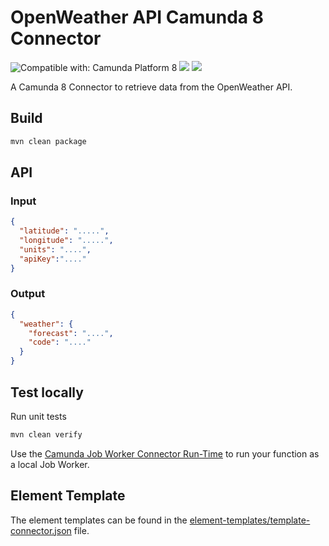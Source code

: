 # OpenWeather API Camunda 8 Connector

![Compatible with: Camunda Platform 8](https://img.shields.io/badge/Compatible%20with-Camunda%20Platform%208-0072Ce)
[![](https://img.shields.io/badge/Community%20Extension-An%20open%20source%20community%20maintained%20project-FF4700)](https://github.com/camunda-community-hub/community)
[![](https://img.shields.io/badge/Lifecycle-Proof%20of%20Concept-blueviolet)](https://github.com/Camunda-Community-Hub/community/blob/main/extension-lifecycle.md#proof-of-concept-)

A Camunda 8 Connector to retrieve data from the OpenWeather API.

## Build

```bash
mvn clean package
```

## API

### Input

```json
{
  "latitude": ".....",
  "longitude": ".....",
  "units": "....",
  "apiKey":"...."
}
```

### Output

```json
{
  "weather": {
    "forecast": "....",
    "code": "...."
  }
}
```

## Test locally

Run unit tests

```bash
mvn clean verify
```

Use the [Camunda Job Worker Connector Run-Time](https://github.com/camunda/connector-framework/tree/main/runtime-job-worker) to run your function as a local Job Worker.

## Element Template

The element templates can be found in the [element-templates/template-connector.json](element-templates/template-connector.json) file.

